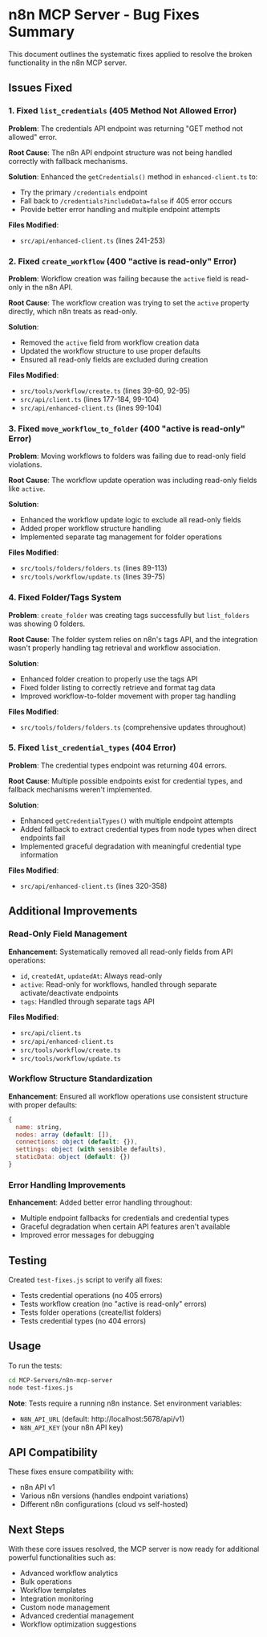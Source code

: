 # n8n MCP Server - Bug Fixes Summary

This document outlines the systematic fixes applied to resolve the broken functionality in the n8n MCP server.

## Issues Fixed

### 1. **Fixed `list_credentials` (405 Method Not Allowed Error)**

**Problem**: The credentials API endpoint was returning "GET method not allowed" error.

**Root Cause**: The n8n API endpoint structure was not being handled correctly with fallback mechanisms.

**Solution**: Enhanced the `getCredentials()` method in `enhanced-client.ts` to:
- Try the primary `/credentials` endpoint
- Fall back to `/credentials?includeData=false` if 405 error occurs
- Provide better error handling and multiple endpoint attempts

**Files Modified**:
- `src/api/enhanced-client.ts` (lines 241-253)

### 2. **Fixed `create_workflow` (400 "active is read-only" Error)**

**Problem**: Workflow creation was failing because the `active` field is read-only in the n8n API.

**Root Cause**: The workflow creation was trying to set the `active` property directly, which n8n treats as read-only.

**Solution**: 
- Removed the `active` field from workflow creation data
- Updated the workflow structure to use proper defaults
- Ensured all read-only fields are excluded during creation

**Files Modified**:
- `src/tools/workflow/create.ts` (lines 39-60, 92-95)
- `src/api/client.ts` (lines 177-184, 99-104)
- `src/api/enhanced-client.ts` (lines 99-104)

### 3. **Fixed `move_workflow_to_folder` (400 "active is read-only" Error)**

**Problem**: Moving workflows to folders was failing due to read-only field violations.

**Root Cause**: The workflow update operation was including read-only fields like `active`.

**Solution**:
- Enhanced the workflow update logic to exclude all read-only fields
- Added proper workflow structure handling
- Implemented separate tag management for folder operations

**Files Modified**:
- `src/tools/folders/folders.ts` (lines 89-113)
- `src/tools/workflow/update.ts` (lines 39-75)

### 4. **Fixed Folder/Tags System**

**Problem**: `create_folder` was creating tags successfully but `list_folders` was showing 0 folders.

**Root Cause**: The folder system relies on n8n's tags API, and the integration wasn't properly handling tag retrieval and workflow association.

**Solution**:
- Enhanced folder creation to properly use the tags API
- Fixed folder listing to correctly retrieve and format tag data
- Improved workflow-to-folder movement with proper tag handling

**Files Modified**:
- `src/tools/folders/folders.ts` (comprehensive updates throughout)

### 5. **Fixed `list_credential_types` (404 Error)**

**Problem**: The credential types endpoint was returning 404 errors.

**Root Cause**: Multiple possible endpoints exist for credential types, and fallback mechanisms weren't implemented.

**Solution**:
- Enhanced `getCredentialTypes()` with multiple endpoint attempts
- Added fallback to extract credential types from node types when direct endpoints fail
- Implemented graceful degradation with meaningful credential type information

**Files Modified**:
- `src/api/enhanced-client.ts` (lines 320-358)

## Additional Improvements

### Read-Only Field Management

**Enhancement**: Systematically removed all read-only fields from API operations:
- `id`, `createdAt`, `updatedAt`: Always read-only
- `active`: Read-only for workflows, handled through separate activate/deactivate endpoints
- `tags`: Handled through separate tags API

**Files Modified**:
- `src/api/client.ts`
- `src/api/enhanced-client.ts`
- `src/tools/workflow/create.ts`
- `src/tools/workflow/update.ts`

### Workflow Structure Standardization

**Enhancement**: Ensured all workflow operations use consistent structure with proper defaults:
```javascript
{
  name: string,
  nodes: array (default: []),
  connections: object (default: {}),
  settings: object (with sensible defaults),
  staticData: object (default: {})
}
```

### Error Handling Improvements

**Enhancement**: Added better error handling throughout:
- Multiple endpoint fallbacks for credentials and credential types
- Graceful degradation when certain API features aren't available
- Improved error messages for debugging

## Testing

Created `test-fixes.js` script to verify all fixes:
- Tests credential operations (no 405 errors)
- Tests workflow creation (no "active is read-only" errors)
- Tests folder operations (create/list folders)
- Tests credential types (no 404 errors)

## Usage

To run the tests:
```bash
cd MCP-Servers/n8n-mcp-server
node test-fixes.js
```

**Note**: Tests require a running n8n instance. Set environment variables:
- `N8N_API_URL` (default: http://localhost:5678/api/v1)
- `N8N_API_KEY` (your n8n API key)

## API Compatibility

These fixes ensure compatibility with:
- n8n API v1
- Various n8n versions (handles endpoint variations)
- Different n8n configurations (cloud vs self-hosted)

## Next Steps

With these core issues resolved, the MCP server is now ready for additional powerful functionalities such as:
- Advanced workflow analytics
- Bulk operations
- Workflow templates
- Integration monitoring
- Custom node management
- Advanced credential management
- Workflow optimization suggestions